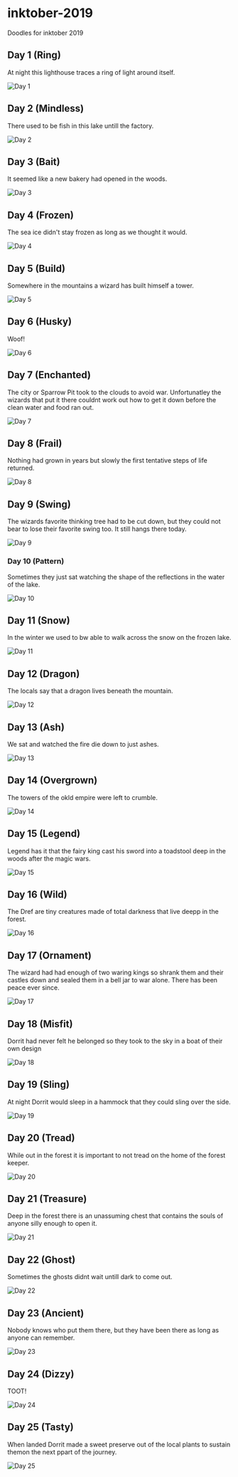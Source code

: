 # inktober-2019
Doodles for inktober 2019

## Day 1 (Ring)

At night this lighthouse traces a ring of light around itself.

![Day 1](day-1.jpg)

## Day 2 (Mindless)

There used to be fish in this lake untill the factory.

![Day 2](day-2.jpg)

## Day 3 (Bait)

It seemed like a new bakery had opened in the woods.

![Day 3](day-3.jpg)

## Day 4 (Frozen)

The sea ice didn't stay frozen as long as we thought it would.

![Day 4](day-4.jpg)

## Day 5 (Build)

Somewhere in the mountains a wizard has built himself a tower.

![Day 5](day-5.jpg)

## Day 6 (Husky)

Woof!

![Day 6](day-6.jpg)

## Day 7 (Enchanted)

The city or Sparrow Pit took to the clouds to avoid war. Unfortunatley the wizards that put it there couldnt work out how to get it down before the clean water and food ran out.

![Day 7](day-7.jpg)

## Day 8 (Frail)

Nothing had grown in years but slowly the first tentative steps of life returned.

![Day 8](day-8.jpg)

## Day 9 (Swing)

The wizards favorite thinking tree had to be cut down, but they could not bear to lose their favorite swing too. It still hangs there today.

![Day 9](day-9.jpg)

### Day 10 (Pattern)

Sometimes they just sat watching the shape of the reflections in the water of the lake.

![Day 10](day-10.jpg)


## Day 11 (Snow)

In the winter we used to bw able to walk across the snow on the frozen lake.

![Day 11](day-11.jpg)

## Day 12 (Dragon)

The locals say that a dragon lives beneath the mountain.

![Day 12](day-12.jpg)

## Day 13 (Ash)

We sat and watched the fire die down to just ashes.

![Day 13](day-13.jpg)


## Day 14 (Overgrown)

The towers of the okld empire were left to crumble.

![Day 14](day-14.jpg)

## Day 15 (Legend)

Legend has it that the fairy king cast his sword into a toadstool deep in the woods after the magic wars.

![Day 15](day-15.jpg)

## Day 16 (Wild)

The Dref are tiny creatures made of total darkness that live deepp in the forest.

![Day 16](day-16.jpg)

## Day 17 (Ornament)

The wizard had had enough of two waring kings so shrank them and their castles down and sealed them in a bell jar to war alone. There has been peace ever since.

![Day 17](day-17.jpg)

## Day 18 (Misfit)

Dorrit had never felt he belonged so they took to the sky in a boat of their own design

![Day 18](day-18.jpg)

## Day 19 (Sling)

At night Dorrit would sleep in a hammock that they could sling over the side.

![Day 19](day-19.jpg)

## Day 20 (Tread)

While out in the forest it is important to not tread on the home of the forest keeper.

![Day 20](day-20.jpg)

## Day 21 (Treasure)

Deep in the forest there is an unassuming chest that contains the souls of anyone silly enough to open it.

![Day 21](day-21.jpg)

## Day 22 (Ghost)

Sometimes the ghosts didnt wait untill dark to come out.

![Day 22](day-22.jpg)

## Day 23 (Ancient)

Nobody knows who put them there, but they have been there as long as anyone can remember.

![Day 23](day-23.jpg)

## Day 24 (Dizzy)

TOOT!

![Day 24](day-24.jpg)

## Day 25 (Tasty)

When landed Dorrit made a sweet preserve out of the local plants to sustain themon the next ppart of the journey.

![Day 25](day-25.jpg)







